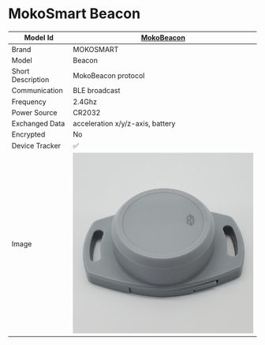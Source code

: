 # MokoSmart Beacon

|Model Id|[MokoBeacon](https://github.com/theengs/decoder/blob/development/src/devices/Mokobeacon_json.h)|
|-|-|
|Brand|MOKOSMART|
|Model|Beacon|
|Short Description|MokoBeacon protocol|
|Communication|BLE broadcast|
|Frequency|2.4Ghz|
|Power Source|CR2032|
|Exchanged Data|acceleration x/y/z-axis, battery|
|Encrypted|No|
|Device Tracker|&#9989;|
|Image|![M2](./../img/M2.png)|
